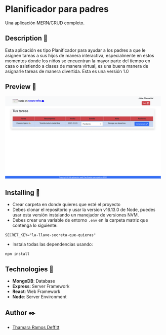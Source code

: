 # Planificador para padres
Una aplicación MERN/CRUD completo.
## Description :page_with_curl:
Esta aplicación es tipo Planificador para ayudar a los padres a que le asignen tareas a sus hijos de manera interactiva, especialmente en estos momentos donde los niños se encuentran la mayor parte del tiempo en casa o asistiendo a clases de manera virtual, es una buena manera de asignarle tareas de manera divertida. Esta es una versión 1.0
## Preview :eyes:
![preview](/client/images/preview.png "preview modo niño")
## Installing :bookmark_tabs:
- Crear carpeta en donde quieres que esté el proyecto
- Debes clonar el repositorio y usar la version v16.13.0 de Node, puedes usar esta versión instalando un manejador de versiones NVM.
- Debes crear una variable de entorno `.env` en la carpeta matriz que contenga lo siguiente:
```
SECRET_KEY="la-llave-secreta-que-quieras"
```
- Instala todas las dependencias usando:
```
npm install
```
## Technologies :nut_and_bolt:
- **MongoDB**: Database
- **Express**: Server Framework
- **React**: Web Framework
- **Node**: Server Environment
## Author :black_nib:
- [Thamara Ramos Deffitt](https://www.linkedin.com/in/thamara-ramos-deffitt/)